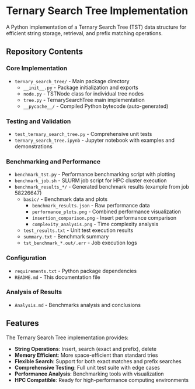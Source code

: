 # Ternary Search Tree Implementation

A Python implementation of a Ternary Search Tree (TST) data structure for efficient string storage, retrieval, and prefix matching operations.

## Repository Contents

### Core Implementation
- `ternary_search_tree/` - Main package directory
  - `__init__.py` - Package initialization and exports
  - `node.py` - TSTNode class for individual tree nodes
  - `tree.py` - TernarySearchTree main implementation
  - `__pycache__/` - Compiled Python bytecode (auto-generated)

### Testing and Validation
- `test_ternary_search_tree.py` - Comprehensive unit tests
- `ternary_search_tree.ipynb` - Jupyter notebook with examples and demonstrations

### Benchmarking and Performance
- `benchmark_tst.py` - Performance benchmarking script with plotting
- `benchmark_job.sh` - SLURM job script for HPC cluster execution
- `benchmark_results_*/` - Generated benchmark results (example from job 58226647)
  - `basic/` - Benchmark data and plots
    - `benchmark_results.json` - Raw performance data
    - `performance_plots.png` - Combined performance visualization
    - `insertion_comparison.png` - Insert performance comparison
    - `complexity_analysis.png` - Time complexity analysis
  - `test_results.txt` - Unit test execution results
  - `summary.txt` - Benchmark summary
  - `tst_benchmark_*.out/.err` - Job execution logs

### Configuration
- `requirements.txt` - Python package dependencies
- `README.md` - This documentation file

### Analysis of Results
- `Analysis.md` - Benchmarks analysis and conclusions

## Features

The Ternary Search Tree implementation provides:

- **String Operations**: Insert, search (exact and prefix), delete
- **Memory Efficient**: More space-efficient than standard tries
- **Flexible Search**: Support for both exact matches and prefix searches
- **Comprehensive Testing**: Full unit test suite with edge cases
- **Performance Analysis**: Benchmarking tools with visualization
- **HPC Compatible**: Ready for high-performance computing environments